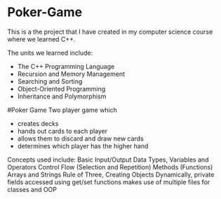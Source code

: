 # Poker-Game

This is a the project that I have created in my computer science course where we learned C++. 

The units we learned include:
- The C++ Programming Language
- Recursion and Memory Management
- Searching and Sorting
- Object-Oriented Programming
- Inheritance and Polymorphism

#Poker Game
Two player game which 
- creates decks
- hands out cards to each player
- allows them to discard and draw new cards
- determines which player has the higher hand

Concepts used include:
Basic Input/Output
Data Types, Variables and Operators
Control Flow (Selection and Repetition)
Methods (Functions)
Arrays and Strings
Rule of Three, Creating Objects Dynamically, private fields accessed using get/set functions
makes use of multiple files for classes and OOP
